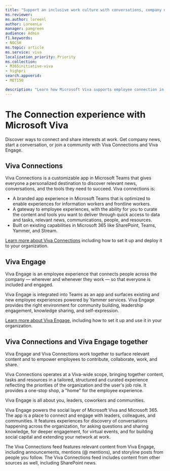 ```yaml
---
title: "Support an inclusive work culture with conversations, company news, and shared interests."
ms.reviewer: 
ms.author: loreenl
author: LoreenLa
manager: pamgreen
audience: Admin
f1.keywords:
- NOCSH
ms.topic: article
ms.service: viva
localization_priority: Priority
ms.collection:  
- M365initiative-viva
- highpri
search.appverid:
- MET150

description: "Learn how Microsoft Viva supports employee connection in your organization"
---
```


# The Connection experience with Microsoft Viva
Discover ways to connect and share interests at work. Get company news, start a conversation, or join a community with Viva Connections and Viva Engage.

## Viva Connections
Viva Connections is a customizable app in Microsoft Teams that gives everyone a personalized destination to discover relevant news, conversations, and the tools they need to succeed.
Viva connections is:
* A branded app experience in Microsoft Teams that is optimized to enable experiences for information workers and frontline workers.
* A gateway to employee experiences, with the ability for you to curate the content and tools you want to deliver through quick access to data and tasks, relevant news, communications, people, and resources.
* Built on existing capabilities in Microsoft 365 like SharePoint, Teams, Yammer, and Stream.

[Learn more about Viva Connections](/viva/connections/viva-connections-overview) including how to set it up and deploy it to your organization.

## Viva Engage
Viva Engage is an employee experience that connects people across the company — wherever and whenever they work — so that everyone is included and engaged. 

Viva Engage is integrated into Teams as an app and surfaces existing and new employee experiences powered by Yammer services. Viva Engage provides the right environment for community building, leadership engagement, knowledge sharing, and self-expression. 

[Learn more about Viva Engage](/viva/engage/overview), including how to set it up and use it in your organization.

## Viva Connections and Viva Engage together

Viva Engage and Viva Connections work together to surface relevant content and to empower employees to contribute, collaborate, work, and share.

Viva Connections operates at a Viva-wide scope, bringing together content, tasks and resources in a tailored, structured and curated experience reflecting the priorities of the organization and the user's job role. It provides a one-stop shop, a "home" for the employee experience. 

Viva Engage is all about you, leaders, coworkers and communities.

Viva Engage powers the social layer of Microsoft Viva and Microsoft 365. The app is a place to connect and engage with leaders, colleagues, and communities. It features experiences for discovery of conversations happening across the organization, for asking questions and sharing knowledge, for deeper engagement, for virtual events, and for building social capital and extending your network at work.

The Viva Connections feed features relevant content from Viva Engage, including announcements, mentions (@ mentions), and storyline posts from people you follow. The Viva Connections feed includes content from other sources as well, including SharePoint news.

